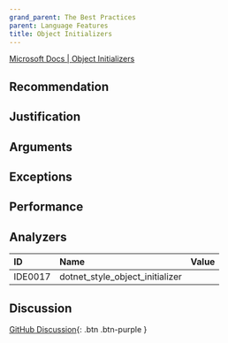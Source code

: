 ```yaml
---
grand_parent: The Best Practices
parent: Language Features
title: Object Initializers
---
```


[Microsoft Docs | Object Initializers](https://docs.microsoft.com/dotnet/csharp/programming-guide/classes-and-structs/object-and-collection-initializers#object-initializers)

## Recommendation

## Justification

## Arguments

## Exceptions

## Performance

## Analyzers

| ID | Name | Value
|:-|:-|:-|
| IDE0017 | dotnet_style_object_initializer | |

## Discussion

[GitHub Discussion](){: .btn .btn-purple }
